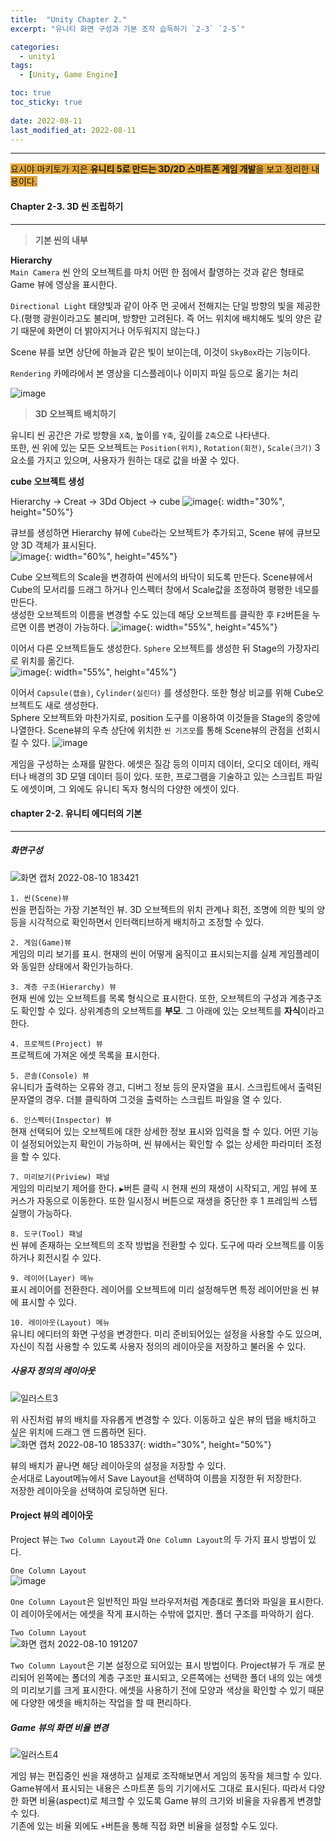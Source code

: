 ```yaml
---
title:  "Unity Chapter 2."
excerpt: "유니티 화면 구성과 기본 조작 습득하기 `2-3` `2-5`"

categories:
  - unity1
tags:
  - [Unity, Game Engine]

toc: true
toc_sticky: true
 
date: 2022-08-11
last_modified_at: 2022-08-11
---
```

--- 
<span style="background-color:#E2A63B">요시야 마키토가 지은 **유니티 5로 만드는 3D/2D 스마트폰 게임 개발**을 보고 정리한 내용이다.</span>  
 
  
#### Chapter 2-3. 3D 씬 조립하기    
---
 
> **기본 씬의 내부**

**Hierarchy**  
`Main Camera` 씬 안의 오브젝트를 마치 어떤 한 점에서 촬영하는 것과 같은 형태로 Game 뷰에 영상을 표시한다.  
 
`Directional Light` 태양빛과 같이 아주 먼 곳에서 전해지는 단일 방향의 빛을 제공한다.(평행 광원이라고도 불리며, 방향만 고려된다. 즉 어느 위치에 배치해도 빛의 양은 같기 때문에 화면이 더 밝아지거나 어두워지지 않는다.)  
 
Scene 뷰를 보면 상단에 하늘과 같은 빛이 보이는데, 이것이 `SkyBox`라는 기능이다.
 
`Rendering` 카메라에서 본 영상을 디스플레이나 이미지 파일 등으로 옮기는 처리  
 
![image](https://user-images.githubusercontent.com/106606698/184113997-5fcc8926-358e-4091-be01-5928b200bfa4.png)  
 

> **3D 오브젝트 배치하기** 
 
유니티 씬 공간은 가로 방향을 `X축`, 높이를 `Y축`, 깊이를 `Z축`으로 나타낸다.  
또한, 씬 위에 있는 모든 오브젝트는 `Position(위치)`, `Rotation(회전)`, `Scale(크기)` 3요소를 가지고 있으며, 사용자가 원하는 대로 값을 바꿀 수 있다.  

**cube 오브젝트 생성**  
 
Hierarchy → Creat → 3Dd Object → cube
![image](https://user-images.githubusercontent.com/106606698/184115072-ee666c1a-f95a-4876-96d6-754c81aec685.png){: width="30%", height="50%"}  
 
큐브를 생성하면 Hierarchy 뷰에 `Cube`라는 오브젝트가 추가되고, Scene 뷰에 큐브모양 3D 객체가 표시된다.  
![image](https://user-images.githubusercontent.com/106606698/184115446-a81e7cac-4e75-48ba-b3f2-337ad9b7631d.png){: width="60%", height="45%"}  
 
Cube 오브젝트의 Scale을 변경하여 씬에서의 바닥이 되도록 만든다. 
Scene뷰에서 Cube의 모서리를 드래그 하거나 인스펙터 창에서 Scale값을 조정하여 평평한 네모를 만든다.  
생성한 오브젝트의 이름을 변경할 수도 있는데 해당 오브젝트를 클릭한 후 `F2`버튼을 누르면 이름 변경이 가능하다. 
![image](https://user-images.githubusercontent.com/106606698/184116118-98062540-1b92-4df5-9288-d08b20715391.png){: width="55%", height="45%"}  
 
이어서 다른 오브젝트들도 생성한다. `Sphere` 오브젝트를 생성한 뒤 Stage의 가장자리로 위치를 옮긴다.  
![image](https://user-images.githubusercontent.com/106606698/184116513-19009d79-966d-410c-a830-5c6edcb70575.png){: width="55%", height="45%"}  
 
이어서 `Capsule(캡슐)`, `Cylinder(실린더)` 를 생성한다. 또한 형상 비교를 위해 Cube오브젝트도 새로 생성한다.  
Sphere 오브젝트와 마찬가지로, position 도구를 이용하여 이것들을 Stage의 중앙에 나열한다. Scene뷰의 우측 상단에 위치한 `씬 기즈모`를 통해 Scene뷰의 관점을 선회시킬 수 있다.
![image](https://user-images.githubusercontent.com/106606698/184117422-1a6b6f21-0ba5-4d28-9d19-5f413d738f45.png)  
 





 
게임을 구성하는 소재를 말한다. 에셋은 질감 등의 이미지 데이터, 오디오 데이터, 캐릭터나 배경의 3D 모델 데이터 등이 있다. 
또한, 프로그램을 기술하고 있는 스크립트 파일도 에셋이며, 그 외에도 유니티 독자 형식의 다양한 에셋이 있다.

 
#### chapter 2-2. 유니티 에디터의 기본 
---
 
##### 화면구성

![화면 캡처 2022-08-10 183421](https://user-images.githubusercontent.com/106606698/183869007-4ad3860b-e6fe-4095-a06f-54af45aab952.png) 
 
`1. 씬(Scene)뷰`  
씬을 편집하는 가장 기본적인 뷰. 3D 오브젝트의 위치 관계나 회전, 조명에 의한 빛의 양 등을 시각적으로 확인하면서 인터랙티브하게 배치하고 조정할 수 있다.  
 
`2. 게임(Game)뷰`  
게임의 미리 보기를 표시. 현재의 씬이 어떻게 움직이고 표시되는지를 실제 게임플레이와 동일한 상태에서 확인가능하다. 
 
`3. 계층 구조(Hierarchy) 뷰`  
현재 씬에 있는 오브젝트를 목록 형식으로 표시한다. 또한, 오브젝트의 구성과 계층구조도 확인할 수 있다. 상위계층의 오브젝트를 **부모**. 그 아래에 있는 오브젝트를 **자식**이라고 한다.
 
`4. 프로젝트(Project) 뷰`  
프로젝트에 가져온 에셋 목록을 표시한다. 

`5. 콘솔(Console) 뷰`  
유니티가 출력하는 오류와 경고, 디버그 정보 등의 문자열을 표시. 스크립트에서 출력된 문자열의 경우. 더블 클릭하여 그것을 출력하는 스크립트 파일을 열 수 있다.  
 
`6. 인스펙터(Inspector) 뷰`  
현재 선택되어 있는 오브젝트에 대한 상세한 정보 표시와 입력을 할 수 있다. 어떤 기능이 설정되어있는지 확인이 가능하며, 씬 뷰에서는 확인할 수 없는 상세한 파라미터 조정을 할 수 있다.  
 
`7. 미리보기(Priview) 패널`  
게임의 미리보기 제어를 한다. `▶`버튼 클릭 시 현재 씬의 재생이 시작되고, 게임 뷰에 포커스가 자동으로 이동한다. 또한 일시정시 버튼으로 재생을 중단한 후 1 프레임씩 스텝 실행이 가능하다.  
 
`8. 도구(Tool) 패널`  
씬 뷰에 존재하는 오브젝트의 조작 방법을 전환할 수 있다. 도구에 따라 오브젝트를 이동하거나 회전시킬 수 있다.  
 
`9. 레이어(Layer) 메뉴`  
표시 레이어를 전환한다. 레이어를 오브젝트에 미리 설정해두면 특정 레이어만을 씬 뷰에 표시할 수 있다.  

`10. 레이아웃(Layout) 메뉴`  
유니티 에디터의 화면 구성을 변경한다. 미리 준비되어있는 설정을 사용할 수도 있으며, 자신이 직접 사용할 수 있도록 사용자 정의의 레이아웃을 저장하고 불러올 수 있다.  
 
 
 
##### 사용자 정의의 레이아웃  
![일러스트3](https://user-images.githubusercontent.com/106606698/183882368-68cad16d-2739-41ad-bafa-76d14f3e0f1a.png)  
 
위 사진처럼 뷰의 배치를 자유롭게 변경할 수 있다. 이동하고 싶은 뷰의 탭을 배치하고 싶은 위치에 드래그 앤 드롭하면 된다.  
![화면 캡처 2022-08-10 185337](https://user-images.githubusercontent.com/106606698/183874931-b54eec80-766e-45f8-9991-5fb95746fa78.png){: width="30%", height="50%"}  

뷰의 배치가 끝나면 해당 레이아웃의 설정을 저장할 수 있다.  
순서대로 Layout메뉴에서 Save Layout을 선택하여 이름을 지정한 뒤 저장한다.  
저장한 레이아웃을 선택하여 로딩하면 된다.  



#### Project 뷰의 레이아웃  
Project 뷰는 `Two Column Layout`과 `One Column Layout`의 두 가지 표시 방법이 있다.  

`One Column Layout`  
![image](https://user-images.githubusercontent.com/106606698/183876033-f1441cc3-9f7f-4e27-9b84-64db1213d286.png)  
 
`One Column Layout`은 일반적인 파일 브라우저처럼 계층대로 폴더와 파일을 표시한다. 이 레이아웃에서는 에셋을 작게 표시하는 수밖에 없지만. 폴더 구조를 파악하기 쉽다.  
 

`Two Column Layout`  
![화면 캡처 2022-08-10 191207](https://user-images.githubusercontent.com/106606698/183877533-443a5af3-1162-4991-ad7a-2ae683131fdb.png)  
 
`Two Column Layout`은 기본 설정으로 되어있는 표시 방법이다. Project뷰가 두 개로 분리되어 왼쪽에는 폴더의 계층 구조만 표시되고, 오른쪽에는 선택한 폴더 내의 있는 에셋의 미리보기를 크게 표시한다. 에셋을 사용하기 전에 모양과 색상을 확인할 수 있기 때문에 다양한 에셋을 배치하는 작업을 할 때 편리하다.  
 
 
 
##### Game 뷰의 화면 비율 변경  
![일러스트4](https://user-images.githubusercontent.com/106606698/183880591-6e55d45a-4332-408b-acfd-79db5b92abba.png)  
 
게임 뷰는 편집중인 씬을 재생하고 실제로 조작해보면서 게임의 동작을 체크할 수 있다. Game뷰에서 표시되는 내용은 스마트폰 등의 기기에서도 그대로 표시된다. 따라서 다양한 화면 비율(aspect)로 체크할 수 있도록 Game 뷰의 크기와 비율을 자유롭게 변경할 수 있다.  
기존에 있는 비율 외에도 `+`버튼을 통해 직접 화면 비율을 설정할 수도 있다.  